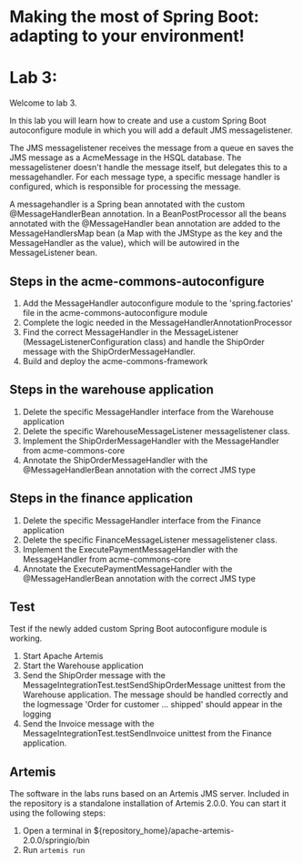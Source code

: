 # Making the most of Spring Boot: adapting to your environment!
# Lab 3:
Welcome to lab 3. 

In this lab you will learn how to create and use a custom Spring Boot autoconfigure module in which you will add a default JMS messagelistener. 

The JMS messagelistener receives the message from a queue en saves the JMS message as a AcmeMessage in the HSQL database. The messagelistener doesn't handle the message itself, but delegates this to a messagehandler. For each message type, a specific message handler is configured, which is responsible for processing the message.
 
A messagehandler is a Spring bean annotated with the custom @MessageHandlerBean annotation. In a BeanPostProcessor all the beans annotated with the @MessageHandler bean annotation are added to the MessageHandlersMap bean (a Map with the JMStype as the key and the MessageHandler as the value), which will be autowired in the MessageListener bean. 
 
## Steps in the acme-commons-autoconfigure
1. Add the MessageHandler autoconfigure module to the 'spring.factories' file in the acme-commons-autoconfigure module
2. Complete the logic needed in the MessageHandlerAnnotationProcessor
3. Find the correct MessageHandler in the MessageListener (MessageListenerConfiguration class) and handle the ShipOrder message with the ShipOrderMessageHandler.
4. Build and deploy the acme-commons-framework

## Steps in the warehouse application
1. Delete the specific MessageHandler interface from the Warehouse application
2. Delete the specific WarehouseMessageListener messagelistener class.
3. Implement the ShipOrderMessageHandler with the MessageHandler from acme-commons-core
4. Annotate the ShipOrderMessageHandler with the @MessageHandlerBean annotation with the correct JMS type

## Steps in the finance application
1. Delete the specific MessageHandler interface from the Finance application
2. Delete the specific FinanceMessageListener messagelistener class.
3. Implement the ExecutePaymentMessageHandler with the MessageHandler from acme-commons-core
4. Annotate the ExecutePaymentMessageHandler with the @MessageHandlerBean annotation with the correct JMS type

## Test
 Test if the newly added custom Spring Boot autoconfigure module is working.
1. Start Apache Artemis
2. Start the Warehouse application
3. Send the ShipOrder message with the MessageIntegrationTest.testSendShipOrderMessage unittest from the Warehouse application. The message should be handled correctly and the logmessage 'Order for customer ... shipped' should appear in the logging
4. Send the Invoice message with the MessageIntegrationTest.testSendInvoice unittest from the Finance application.

## Artemis
The software in the labs runs based on an Artemis JMS server. Included in the repository is a standalone installation of Artemis 2.0.0. You can start it using the following steps:

1. Open a terminal in ${repository_home}/apache-artemis-2.0.0/springio/bin
2. Run `artemis run`
